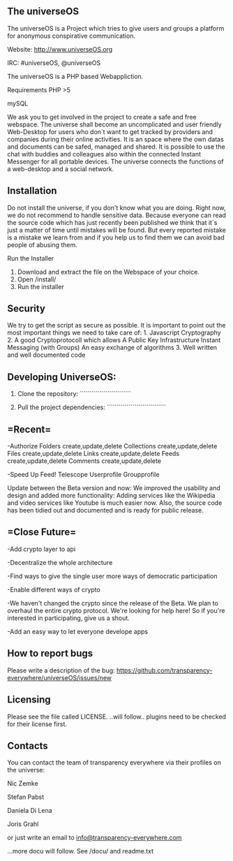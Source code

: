 The universeOS
-----------------

The universeOS is a Project which tries to give users and groups a platform for anonymous conspirative communication.
 


Website: http://www.universeOS.org

IRC: #universeOS, @universeOS

The universeOS is a PHP based Webappliction.

Requirements
PHP >5

mySQL

We ask you to get involved in the project to create a safe and free webspace. The universe shall become an uncomplicated and user friendly Web-Desktop for users who don´t want to get tracked by providers and companies during their online activities.
It is an space where the own datas and documents can be safed, managed and shared. It is possible to use the chat with buddies and colleagues also within the connected Instant Messenger for all portable devices. The universe connects the functions of a web-desktop and a social network.



Installation
--------------
Do not install the universe, if you don't know what you are doing.
Right now, we do not recommend to handle sensitive data. Because everyone can read the source code which has just recently been published we think that it´s just a matter of time until mistakes will be found. But every reported mistake is a mistake we learn from and if you help us to find them we can avoid bad people of abusing them.

Run the Installer
1. Download and extract the file on the Webspace of your choice.
2. Open /install/
3. Run the installer



Security
----------
We try to get the script as secure as possible. It is important to point out the most important things we need to take care of:
    1. Javascript Cryptography
    2. A good Cryptoprotocoll which allows
        A Public Key Infrastructure
        Instant Messaging (with Groups)
        An easy exchange of algorithms
    3. Well written and well documented code

Developing UniverseOS:
-----------------------

1. Clone the repository:
		´´´´´´´´´´´´´´´´´´´´´´´´´´

2. Pull the project dependencies:
	´´´´´´´´´´´´´´´´´´´´´´´´´´´´´´

=Recent=
----------
-Authorize
    Folders
        create,update,delete
    Collections
        create,update,delete
    Files
        create,update,delete
    Links
        create,update,delete
    Feeds
        create,update,delete
    Comments
        create,update,delete

-Speed Up
    Feed!
    Telescope
    Userprofile
    Groupprofile


Update between the Beta version and now:
We improved the usability and design and added more functionality: Adding services like the Wikipedia and video services like Youtube is much easier now.
Also, the source code has been tidied out and documented and is ready for public release.

=Close Future=
---------------
-Add crypto layer to api

-Decentralize the whole architecture

-Find ways to give the single user more ways of democratic participation

-Enable different ways of crypto

-We haven't changed the crypto since the release of the Beta. We plan to overhaul the entire crypto protocol. We're looking for help here! So if you're interested in participating, give us a shout.

-Add an easy way to let everyone develope apps

How to report bugs
-------------------

Please write a description of the bug:
https://github.com/transparency-everywhere/universeOS/issues/new



Licensing
 ------------

Please see the file called LICENSE.
..will follow.. plugins need to be checked for their license first.

Contacts
----------

You can contact the team of transparency everywhere via their profiles on the universe:

Nic Zemke

Stefan Pabst

Daniela Di Lena

Joris Grahl

or just write an email to info@transparency-everywhere.com



...more docu will follow. See /docu/ and readme.txt
        